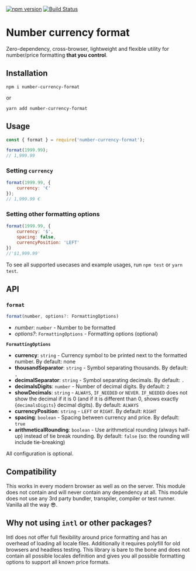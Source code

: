 [![npm version](https://badge.fury.io/js/number-currency-format.svg)](https://badge.fury.io/js/number-currency-format)
[![Build Status](https://travis-ci.org/zdanowiczkonrad/number-currency-format.svg?branch=master)](https://travis-ci.org/zdanowiczkonrad/number-currency-format)

# Number currency format

Zero-dependency, cross-browser, lightweight and flexible utility for number/price formatting **that you control**.

## Installation

```
npm i number-currency-format
```

or

```
yarn add number-currency-format
```

## Usage

```js
const { format } = require('number-currency-format');

format(1999.99);
// 1,999.99
```

### Setting `currency`
```js
format(1999.99, {
    currency: '€'
});
// 1,999.99 €
```

### Setting other formatting options
```js
format(1999.99, {
    currency: '$',
    spacing: false,
    currencyPosition: 'LEFT'
})
//'$1,999.99'
```

To see all supported usecases and example usages, run `npm test` or `yarn test`.

## API

### `format`
```ts
format(number, options?: FormattingOptions)
```

* *number*: `number` - Number to be formatted
* *options?*: `FormattingOptions` - Formatting options (optional)

**`FormattingOptions`**

 * **currency**: `string` - Currency symbol to be printed next to the formatted number. By default: none
 * **thousandSeparator**: `string` - Symbol separating thousands. By default: `,`
 * **decimalSeparator**: `string` - Symbol separating decimals. By default: `.`
 * **decimalsDigits**: `number` - Number of decimal digits. By default: `2`
 * **showDecimals**: `string` - `ALWAYS`, `IF_NEEDED` or `NEVER`. `IF_NEEDED` does not show the decimal if it is 0 (and if it is different than 0, shows exactly {`decimalsDigits`} decimal digits). By default: `ALWAYS`
 * **currencyPosition**: `string` - `LEFT` or `RIGHT`. By default: `RIGHT`
 * **spacing**: `boolean` - Spacing between currency and price. By default: `true`
 * **arithmeticalRounding**: `boolean` - Use arithmetical rounding (always half-up) instead of tie break rounding. By default: `false` (so: the rounding will include tie-breaking)
  
All configuration is optional.

## Compatibility
This works in every modern browser as well as on the server. This module does not contain and will never contain any dependency at all. This module does not use any 3rd party bundler, transpiler, compiler or test runner. Vanilla all the way 😎.

## Why not using `intl` or other packages?

Intl does not offer full flexibility around price formatting and has an overhead of loading all locale files. Additionally it requires polyfill for old browsers and headless testing. This library is bare to the bone and does not contain all possible locales definition and gives you all possible formatting options to support all known price formats.

